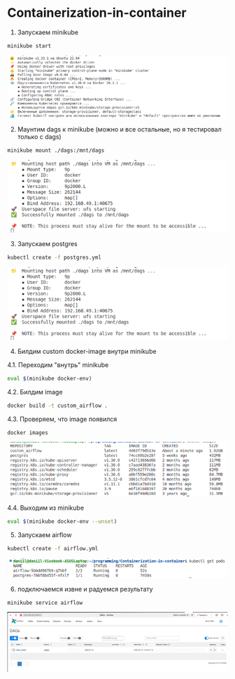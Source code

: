 # Containerization-in-container

1) Запускаем minikube

```bash
minikube start
```

![](./images/minikube.png)

2) Маунтим dags к minikube (можно и все остальные, но я тестировал только с dags)

```bash
minikube mount ./dags:/mnt/dags
```

![](./images/mount.png)

3) Запускаем postgres 

```bash
kubectl create -f postgres.yml
```

![](./images/pg.png)


4) Билдим custom docker-image внутри minikube

4.1. Переходим "внутрь" minikube

```bash
eval $(minikube docker-env)
```

4.2. Билдим image

```bash
docker build -t custom_airflow .
```

4.3. Проверяем, что image появился 

```bash
docker images
```

![](./images/images.png)

4.4. Выходим из minikube

```bash
eval $(minikube docker-env --unset)
```

5) Запускаем airflow 

```bash
kubectl create -f airflow.yml
```

![](./images/airflow_pod.png)

6) подключаемся извне и радуемся результату

```bash
minikube service airflow
```

![](./images/airflow.png)